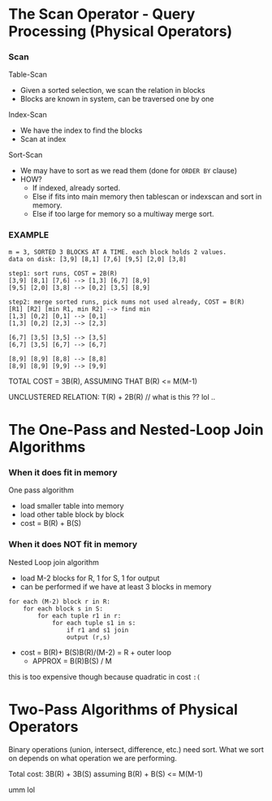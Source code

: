 # The Scan Operator - Query Processing (Physical Operators)

### Scan
Table-Scan
- Given a sorted selection, we scan the relation in blocks 
- Blocks are known in system, can be traversed one by one

Index-Scan
- We have the index to find the blocks 
- Scan at index 

Sort-Scan
- We may have to sort as we read them (done for `ORDER BY` clause)
- HOW? 
	- If indexed, already sorted. 
	- Else if fits into main memory then tablescan or indexscan and sort in memory. 
	- Else if too large for memory so a multiway merge sort.

### EXAMPLE
```
m = 3, SORTED 3 BLOCKS AT A TIME. each block holds 2 values. 
data on disk: [3,9] [8,1] [7,6] [9,5] [2,0] [3,8]

step1: sort runs, COST = 2B(R)
[3,9] [8,1] [7,6] --> [1,3] [6,7] [8,9]
[9,5] [2,0] [3,8] --> [0,2] [3,5] [8,9]

step2: merge sorted runs, pick nums not used already, COST = B(R)
[R1] [R2] [min R1, min R2] --> find min 
[1,3] [0,2] [0,1] --> [0,1]
[1,3] [0,2] [2,3] --> [2,3]

[6,7] [3,5] [3,5] --> [3,5]
[6,7] [3,5] [6,7] --> [6,7]

[8,9] [8,9] [8,8] --> [8,8]
[8,9] [8,9] [9,9] --> [9,9]
```

TOTAL COST = 3B(R), ASSUMING THAT B(R) <= M(M-1)

UNCLUSTERED RELATION: T(R) + 2B(R) // what is this ?? lol .. 

# The One-Pass and Nested-Loop Join Algorithms

### When it does fit in memory
One pass algorithm
- load smaller table into memory
- load other table block by block
- cost = B(R) + B(S)

### When it does NOT fit in memory
Nested Loop join algorithm
- load M-2 blocks for R, 1 for S, 1 for output
- can be performed if we have at least 3 blocks in memory

```
for each (M-2) block r in R:
	for each block s in S:
		for each tuple r1 in r:
			for each tuple s1 in s:
				if r1 and s1 join
				output (r,s)
```

- cost = B(R)+ B(S)B(R)/(M-2) = R + outer loop
	- APPROX = B(R)B(S) / M

this is too expensive though because quadratic in cost `:(`

# Two-Pass Algorithms of Physical Operators
Binary operations (union, intersect, difference, etc.) need sort. What we sort on depends on what operation we are performing. 

Total cost: 3B(R) + 3B(S) assuming B(R) + B(S) <= M(M-1)


umm lol 